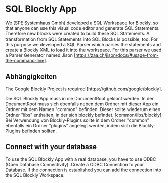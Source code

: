 # SQL Blockly App
We (SPE Systemhaus Gmbh) developed a SQL Workspace for Blockly, so that anyone can use this visual code editor and generate SQL Statements. Therefore new blocks were created to build these SQL Statements. A transformation from SQL Statements into SQL Blocks is possible, too. For this purpose we developed a SQL Parser which parses the statements and create a Blockly XML to load it into the workspace. For this parser we used a Parser Generator named Jison [https://zaa.ch/jison/docs/#usage-from-the-command-line].

## Abhängigkeiten
The Google Blockly Project is required [https://github.com/google/blockly].

Die SQL Blockly App muss in die DocumentRoot geklont werden. In der DocumentRoot muss sich ebenfalls neben dem Ordner mit dieser App ein Ordner mit dem Namen "common" befinden. Dieser sollte wiederum einen Ordner "libs" enthalten, in der sich blockly befindet. [common/libs/blockly]. Bei Verwendung von Blockly-Plugins sollte in dem Ordner "common" ebenfalls ein Ordner "plugins" angelegt werden, indem sich die Blockly-Plugins befinden sollten. 

## Connect with your database
To use the SQL Blockly App with a real database, you have to use ODBC (Open Database Connectivity). Create a ODBC Connection to your Database. If the connection is established you can add the connection into the SQL Blockly Workspace.